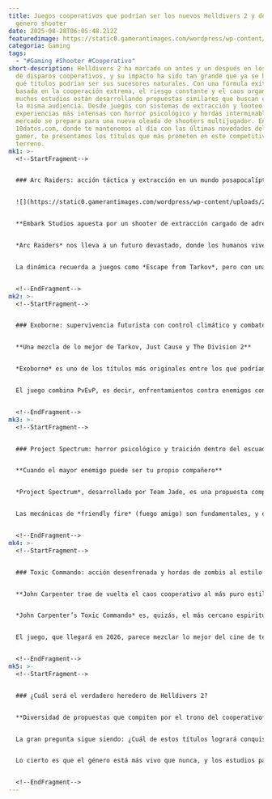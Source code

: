 ```yaml
---
title: Juegos cooperativos que podrían ser los nuevos Helldivers 2 y dominar el
  género shooter
date: 2025-08-28T06:05:48.212Z
featuredimage: https://static0.gamerantimages.com/wordpress/wp-content/uploads/2025/08/resident-evil-requiem-grace-and-alyssa-face-models-confirmed-game-rant.jpg?q=49&fit=crop&w=1100&h=618&dpr=2
categoria: Gaming
tags:
  - "#Gaming #Shooter #Cooperativo"
short-description: Helldivers 2 ha marcado un antes y un después en los juegos
  de disparos cooperativos, y su impacto ha sido tan grande que ya se habla de
  qué títulos podrían ser sus sucesores naturales. Con una fórmula exitosa
  basada en la cooperación extrema, el riesgo constante y el caos organizado,
  muchos estudios están desarrollando propuestas similares que buscan captar a
  la misma audiencia. Desde juegos con sistemas de extracción y looteo hasta
  experiencias más intensas con horror psicológico y hordas interminables, el
  mercado se prepara para una nueva oleada de shooters multijugador. En
  10datos.com, donde te mantenemos al día con las últimas novedades del mundo
  gamer, te presentamos los títulos que más prometen en este competitivo
  terreno.
mk1: >-
  <!--StartFragment-->


  ### Arc Raiders: acción táctica y extracción en un mundo posapocalíptico


  ![](https://static0.gamerantimages.com/wordpress/wp-content/uploads/2025/07/resident-evil-requiem-grace-ashcroft.jpg?q=49&fit=crop&w=825&dpr=2)


  **Embark Studios apuesta por un shooter de extracción cargado de adrenalina**


  *Arc Raiders* nos lleva a un futuro devastado, donde los humanos viven bajo tierra y deben aventurarse a la superficie para sobrevivir. Con fecha de lanzamiento para el 30 de octubre de 2025, este título desarrollado por veteranos de DICE y EA promete una experiencia cargada de tensión, estrategia y combates de alto calibre. En cada misión, los jugadores deben desplegarse en zonas hostiles, recolectar recursos, enfrentarse a máquinas letales y extraer lo conseguido sin morir en el intento.


  La dinámica recuerda a juegos como *Escape from Tarkov*, pero con una estética más pulida y cinematográfica, parecida a *Generation Zero*. Las habilidades de los personajes, junto con un arsenal de armas personalizables, permiten que cada jugador afronte las misiones a su manera. La clave será siempre la coordinación en equipo, la toma de decisiones bajo presión y la ejecución precisa, elementos que lo posicionan como un serio competidor en la categoría del cooperativo estratégico.


  <!--EndFragment-->
mk2: >-
  <!--StartFragment-->


  ### Exoborne: supervivencia futurista con control climático y combates aéreos


  **Una mezcla de lo mejor de Tarkov, Just Cause y The Division 2**


  *Exoborne* es uno de los títulos más originales entre los que podrían convertirse en el próximo *Helldivers 2*. Con una jugabilidad centrada en la extracción dentro de escenarios abiertos y dinámicos, este juego de Sharkmob AB utiliza el clima como un factor estratégico. En pleno combate, los jugadores pueden modificar las condiciones meteorológicas mediante estructuras conocidas como Stratus, generando ventajas tácticas o caos total para el resto de los equipos.


  El juego combina PvEvP, es decir, enfrentamientos contra enemigos controlados por la IA y otros jugadores humanos, todo mientras se lucha por recolectar objetos valiosos. Su sistema de combate cambia de tercera a primera persona dependiendo del modo de apuntado, y también incluye enfrentamientos aéreos que aumentan la intensidad de cada misión. Su mecánica de movilidad elevada, inspirada en *Just Cause*, lo convierte en una experiencia frenética y táctica, ideal para los amantes de los shooters dinámicos con un toque futurista.


  <!--EndFragment-->
mk3: >-
  <!--StartFragment-->


  ### Project Spectrum: horror psicológico y traición dentro del escuadrón


  **Cuando el mayor enemigo puede ser tu propio compañero**


  *Project Spectrum*, desarrollado por Team Jade, es una propuesta completamente distinta. Aquí no solo se trata de disparar y sobrevivir, sino de enfrentarse a los propios miedos, a la paranoia y a la percepción distorsionada. En este juego, el horror psicológico se combina con el trabajo en equipo, generando situaciones en las que el miedo puede hacer que confundas a tus aliados con enemigos, y actúes en consecuencia.


  Las mecánicas de *friendly fire* (fuego amigo) son fundamentales, y el juego castiga duramente a los jugadores que no mantengan el control emocional. Se ha comparado con *Phasmophobia*, pero con un enfoque mucho más militarizado y táctico, similar en tono a *F.E.A.R.* o *Escape from Tarkov*. Aunque todavía hay pocos detalles concretos sobre el gameplay, la propuesta de *Project Spectrum* es intrigante y podría redefinir lo que entendemos por shooter cooperativo, introduciendo el componente de la traición involuntaria como un nuevo elemento de tensión.


  <!--EndFragment-->
mk4: >-
  <!--StartFragment-->


  ### Toxic Commando: acción desenfrenada y hordas de zombis al estilo clásico


  **John Carpenter trae de vuelta el caos cooperativo al más puro estilo Left 4 Dead**


  *John Carpenter’s Toxic Commando* es, quizás, el más cercano espiritualmente a los clásicos de acción cooperativa como *Left 4 Dead* o el fallido *Back 4 Blood*. Ambientado en un mundo donde las hordas sobrenaturales han tomado el control, este título reúne a escuadrones de hasta cuatro jugadores para enfrentarse a oleadas de enemigos en escenarios llenos de sangre, explosiones y guitarras eléctricas al mejor estilo ochentero.


  El juego, que llegará en 2026, parece mezclar lo mejor del cine de terror de serie B con una jugabilidad sólida y cooperativa, donde la clave estará en sobrevivir juntos y disfrutar del caos. Con su estética rockera, su enfoque en la acción sin frenos y un diseño cooperativo clásico, *Toxic Commando* se perfila como una opción ideal para quienes buscan una experiencia más relajada pero igual de intensa, sin tanta táctica, pero con toneladas de diversión desenfrenada.


  <!--EndFragment-->
mk5: >-
  <!--StartFragment-->


  ### ¿Cuál será el verdadero heredero de Helldivers 2?


  **Diversidad de propuestas que compiten por el trono del cooperativo**


  La gran pregunta sigue siendo: ¿Cuál de estos títulos logrará conquistar a los fans de *Helldivers 2*? Cada juego ofrece una perspectiva distinta del cooperativo: *Arc Raiders* apuesta por la estrategia de extracción, *Exoborne* innova con el clima y el PvEvP, *Project Spectrum* introduce el terror psicológico como mecánica central, y *Toxic Commando* recupera la esencia del shooter de hordas clásico.


  Lo cierto es que el género está más vivo que nunca, y los estudios parecen decididos a ofrecer experiencias únicas para mantener el espíritu cooperativo en lo más alto. Ya sea que busques táctica pura, adrenalina, locura zombie o tensión psicológica, los próximos meses estarán llenos de lanzamientos que prometen redefinir lo que significa jugar en equipo. Los jugadores deberán elegir cuál se adapta mejor a su estilo, pero sin duda, el legado de *Helldivers 2* está en buenas manos.


  <!--EndFragment-->
---
```

